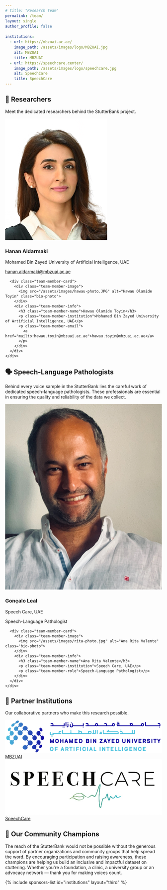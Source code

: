 ```yaml
---
# title: "Research Team"
permalink: /team/
layout: single
author_profile: false

institutions:
  - url: https://mbzuai.ac.ae/
    image_path: /assets/images/logo/MBZUAI.jpg
    alt: MBZUAI
    title: MBZUAI
  - url: https://speechcare.center/
    image_path: /assets/images/logo/speechcare.jpg
    alt: SpeechCare
    title: SpeechCare
---
```


<div class="team-page-container">
  <!-- Page Header -->
  <!-- <div class="team-page-header">
    <h1 class="team-page-title">Our Research Team</h1>
    <p class="team-page-subtitle">Meet the dedicated professionals behind the StutterBank project</p>
  </div> -->

  <!-- Researchers Section -->
  <div class="team-section">
    <div class="team-section-header">
      <h2 class="team-section-title">🔬 Researchers</h2>
      <p class="team-section-description">Meet the dedicated researchers behind the StutterBank project.</p>
    </div>
    <div class="team-grid">
      <div class="team-member-card">
        <div class="team-member-image">
          <img src="/assets/images/Hanan-photo.jpg" alt="Hanan Aldarmaki" class="bio-photo">
        </div>
        <div class="team-member-info">
          <h3 class="team-member-name">Hanan Aldarmaki</h3>
          <p class="team-member-institution">Mohamed Bin Zayed University of Artificial Intelligence, UAE</p>
          <p class="team-member-email">
            <a href="mailto:hanan.aldarmaki@mbzuai.ac.ae">hanan.aldarmaki@mbzuai.ac.ae</a>
          </p>
        </div>
      </div>
      
      <div class="team-member-card">
        <div class="team-member-image">
          <img src="/assets/images/hawau-photo.JPG" alt="Hawau Olamide Toyin" class="bio-photo">
        </div>
        <div class="team-member-info">
          <h3 class="team-member-name">Hawau Olamide Toyin</h3>
          <p class="team-member-institution">Mohamed Bin Zayed University of Artificial Intelligence, UAE</p>
          <p class="team-member-email">
            <a href="mailto:hawau.toyin@mbzuai.ac.ae">hawau.toyin@mbzuai.ac.ae</a>
          </p>
        </div>
      </div>
    </div>
  </div>

  <!-- Speech-Language Pathologists Section -->
  <section class="team-section">
    <div class="team-section-header">
      <h2 class="team-section-title">🗣️ Speech-Language Pathologists</h2>
      <p class="team-section-description">Behind every voice sample in the StutterBank lies the careful work of dedicated speech-language pathologists. These professionals are essential in ensuring the quality and reliability of the data we collect.</p>
    </div>
    <div class="team-grid">
      <div class="team-member-card">
        <div class="team-member-image">
          <img src="/assets/images/goncalo-photo.jpg" alt="Gonçalo Leal" class="bio-photo">
        </div>
        <div class="team-member-info">
          <h3 class="team-member-name">Gonçalo Leal</h3>
          <p class="team-member-institution">Speech Care, UAE</p>
          <p class="team-member-role">Speech-Language Pathologist</p>
        </div>
      </div>
      
      <div class="team-member-card">
        <div class="team-member-image">
          <img src="/assets/images/rita-photo.jpg" alt="Ana Rita Valente" class="bio-photo">
        </div>
        <div class="team-member-info">
          <h3 class="team-member-name">Ana Rita Valente</h3>
          <p class="team-member-institution">Speech Care, UAE</p>
          <p class="team-member-role">Speech-Language Pathologist</p>
        </div>
      </div>
    </div>
  </section>

  <!-- Partner Institutions Section -->
  <section class="team-section">
    <div class="team-section-header">
      <h2 class="team-section-title">🤝 Partner Institutions</h2>
      <p class="team-section-description">Our collaborative partners who make this research possible.</p>
    </div>
    <div class="institution-logos">
      <div class="institution-logo">
        <a href="https://mbzuai.ac.ae/" target="_blank" rel="noopener noreferrer">
          <img src="/assets/images/logo/MBZUAI.jpg" alt="MBZUAI">
          <span class="institution-name">MBZUAI</span>
        </a>
      </div>
      <div class="institution-logo">
        <a href="https://speechcare.center/" target="_blank" rel="noopener noreferrer">
          <img src="/assets/images/logo/speechcare.jpg" alt="SpeechCare">
          <span class="institution-name">SpeechCare</span>
        </a>
      </div>
    </div>
  </section>

  <!-- Community Champions Section -->
  <section class="community-champions">
    <div class="team-section-header">
      <h2 class="team-section-title">🌟 Our Community Champions</h2>
      <p class="team-section-description">The reach of the StutterBank would not be possible without the generous support of partner organizations and community groups that help spread the word. By encouraging participation and raising awareness, these champions are helping us build an inclusive and impactful dataset on stuttering. Whether you're a foundation, a clinic, a university group or an advocacy network — thank you for making voices count.</p>
    </div>
    {% include sponsors-list id="institutions" layout="third" %}
  </section>
</div>

